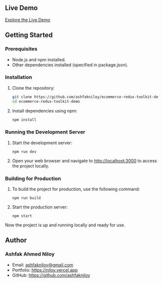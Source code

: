 ## Live Demo

[Explore the Live Demo](https://ecommerce-redux-toolkit-demo.vercel.app)

## Getting Started

### Prerequisites

- Node.js and npm installed.
- Other dependencies installed (specified in package.json).

### Installation

1. Clone the repository:

   ```bash
   git clone https://github.com/ashfakniloy/ecommerce-redux-toolkit-demo.git
   cd ecommerce-redux-toolkit-demo
   ```

2. Install dependencies using npm:

   ```bash
   npm install
   ```

### Running the Development Server

1.  Start the development server:

    `npm run dev`

2.  Open your web browser and navigate to [http://localhost:3000](http://localhost:3000/) to access the project locally.

### Building for Production

1.  To build the project for production, use the following command:

    `npm run build`

2.  Start the production server:

    `npm start`

Now the project is up and running locally and ready for use.

## Author

### Ashfak Ahmed Niloy

- Email: ashfakniloy@gmail.com
- Portfolio: https://niloy.vercel.app
- GitHub: https://github.com/ashfakniloy
